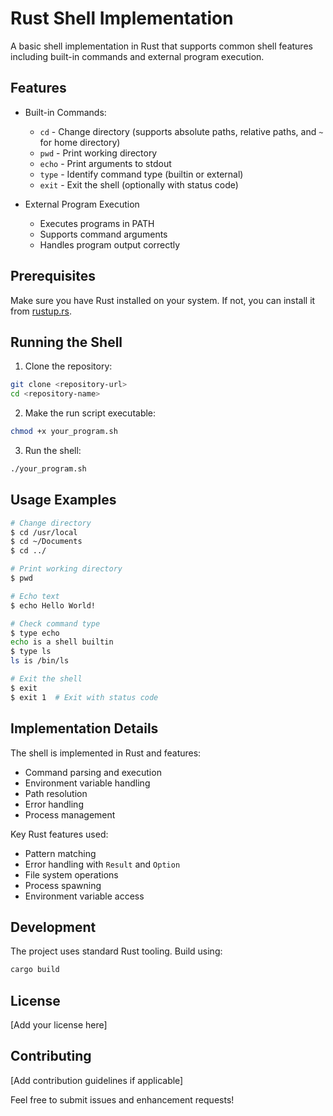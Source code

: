 # Rust Shell Implementation

A basic shell implementation in Rust that supports common shell features including built-in commands and external program execution.

## Features

- Built-in Commands:

  - `cd` - Change directory (supports absolute paths, relative paths, and `~` for home directory)
  - `pwd` - Print working directory
  - `echo` - Print arguments to stdout
  - `type` - Identify command type (builtin or external)
  - `exit` - Exit the shell (optionally with status code)

- External Program Execution
  - Executes programs in PATH
  - Supports command arguments
  - Handles program output correctly

## Prerequisites

Make sure you have Rust installed on your system. If not, you can install it from [rustup.rs](https://rustup.rs/).

## Running the Shell

1. Clone the repository:

```bash
git clone <repository-url>
cd <repository-name>
```

2. Make the run script executable:

```bash
chmod +x your_program.sh
```

3. Run the shell:

```bash
./your_program.sh
```

## Usage Examples

```bash
# Change directory
$ cd /usr/local
$ cd ~/Documents
$ cd ../

# Print working directory
$ pwd

# Echo text
$ echo Hello World!

# Check command type
$ type echo
echo is a shell builtin
$ type ls
ls is /bin/ls

# Exit the shell
$ exit
$ exit 1  # Exit with status code
```

## Implementation Details

The shell is implemented in Rust and features:

- Command parsing and execution
- Environment variable handling
- Path resolution
- Error handling
- Process management

Key Rust features used:

- Pattern matching
- Error handling with `Result` and `Option`
- File system operations
- Process spawning
- Environment variable access

## Development

The project uses standard Rust tooling. Build using:

```bash
cargo build
```

## License

[Add your license here]

## Contributing

[Add contribution guidelines if applicable]

Feel free to submit issues and enhancement requests!
